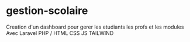 # gestion-scolaire
Creation d'un dashboard pour gerer les etudiants les profs et les modules Avec Laravel PHP / HTML CSS JS TAILWIND
